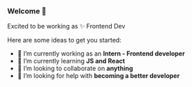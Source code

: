 ### Welcome 👋

Excited to be working as ✨ Frontend Dev  

Here are some ideas to get you started:

- 🔭 I’m currently working as an **Intern - Frontend developer**
- 🌱 I’m currently learning **JS and React**
- 👯 I’m looking to collaborate on **anything**
- 🤔 I’m looking for help with **becoming a better developer**


